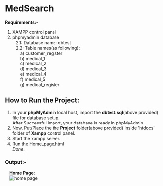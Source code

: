 # MedSearch

**Requirements:-**
1. XAMPP control panel  
2. phpmyadmin database   
&ensp; 2.1: Database name: dbtest   
&ensp; 2.2: Table names(as following):  
&ensp;&ensp;&ensp; a) customer_register  
&ensp;&ensp;&ensp; b) medical_1  
&ensp;&ensp;&ensp; c) medical_2  
&ensp;&ensp;&ensp; d) medical_3  
&ensp;&ensp;&ensp; e) medical_4  
&ensp;&ensp;&ensp; f) medical_5  
&ensp;&ensp;&ensp; g) medical_register  

## How to Run the Project: ##

1) In your **phpMyAdmin** local host, import the **dbtest.sql**(above provided) file for database setup.  
  After Successful import, your database is ready in phpMyAdmin.
2) Now, Put/Place the the **Project** folder(above provided) inside 'htdocs' folder of **Xampp** control panel.
3) Start the xampp server.
4) Run the Home_page.html  
   *Done*.

### Output:- ###


&ensp;&ensp;**Home Page**:  
&ensp;&ensp;![home page](https://github.com/talhamirzaa/MedSearch/assets/78201104/2fc8e9c6-ffb3-4ae9-9082-91ba10cefb79)





